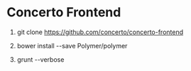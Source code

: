 Concerto Frontend
=================

1. git clone https://github.com/concerto/concerto-frontend
2. bower install --save Polymer/polymer

1. grunt --verbose